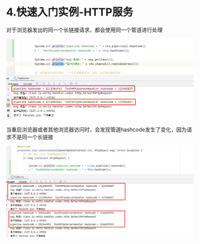 # 4.快速入门实例-HTTP服务

对于浏览器发出的同一个长链接请求，都会使用同一个管道进行处理

![](images/18.管道hashcode.jpg)

当重启浏览器或者其他浏览器访问时，会发现管道hashcode发生了变化，因为请求不是同一个长链接

![](images/19.不同长链接管道数据.jpg)



